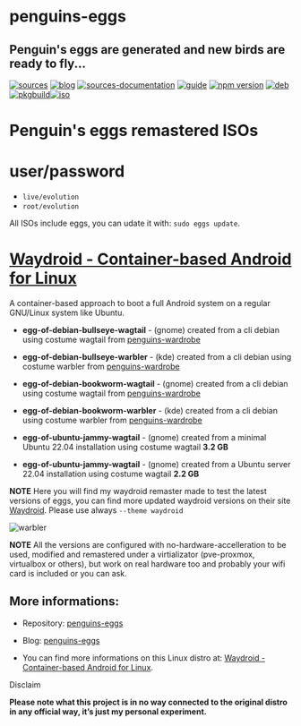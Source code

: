 penguins-eggs
=============

## Penguin&#39;s eggs are generated and new birds are ready to fly...
[![sources](https://img.shields.io/badge/github-sources-blue)](https://github.com/pieroproietti/penguins-eggs)
[![blog](https://img.shields.io/badge/blog-penguin's%20eggs-blue)](https://penguins-eggs.net)
[![sources-documentation](https://img.shields.io/badge/sources-documentation-blue)](https://penguins-eggs.net/sources-documentation/index.html)
[![guide](https://img.shields.io/badge/guide-penguin's%20eggs-blue)](https://penguins-eggs.net/book/)
[![npm version](https://img.shields.io/npm/v/penguins-eggs.svg)](https://npmjs.org/package/penguins-eggs)
[![deb](https://img.shields.io/badge/deb-packages-orange)](https://sourceforge.net/projects/penguins-eggs/files/DEBS)
[![pkgbuild](https://img.shields.io/badge/pkgbuild-packages-orange)](https://sourceforge.net/projects/penguins-eggs/files/PKGBUILD)[![iso](https://img.shields.io/badge/iso-images-cyan)](https://sourceforge.net/projects/penguins-eggs/files/ISOS)


# Penguin's eggs remastered ISOs

# user/password
* ```live/evolution```
* ```root/evolution```

All ISOs include eggs, you can udate it with: ```sudo eggs update```.

# [Waydroid - Container-based Android for Linux](https://waydro.id/)

 A container-based approach to boot a full Android system on a regular GNU/Linux system like Ubuntu.

* **egg-of-debian-bullseye-wagtail** - (gnome) created from a cli debian using costume wagtail from [penguins-wardrobe](https://github.com/pieroproietti/penguins-wardrobe)

* **egg-of-debian-bullseye-warbler** - (kde) created from a cli debian using costume warbler from [penguins-wardrobe](https://github.com/pieroproietti/penguins-wardrobe)

* **egg-of-debian-bookworm-wagtail** - (gnome) created from a cli debian using costume wagtail from [penguins-wardrobe](https://github.com/pieroproietti/penguins-wardrobe)

* **egg-of-debian-bookworm-warbler** - (kde) created from a cli debian using costume warbler from [penguins-wardrobe](https://github.com/pieroproietti/penguins-wardrobe)

* **egg-of-ubuntu-jammy-wagtail** - (gnome) created from a minimal Ubuntu 22.04  installation using costume wagtail **3.2 GB**
* **egg-of-ubuntu-jammy-wagtail** - (gnome) created from a Ubuntu server 22.04 installation using costume wagtail **2.2 GB**


**NOTE** Here you will find my waydroid remaster made to test the latest versions of eggs, you can find more updated waydroid versions on their site [Waydroid](https://waydro.id/#wdlinux). Please use always ```--theme waydroid```

![warbler](https://a.fsdn.com/con/app/proj/penguins-eggs/screenshots/warbler.png/245/183)

**NOTE** All the versions are configured with no-hardware-accelleration to be used, modified and remastered under a virtializator (pve-proxmox, virtualbox or others), but work on real hardware too and probably your wifi card is included or you can ask.

## More informations:

* Repository: [penguins-eggs](https://github.com/pieroproietti/penguins-eggs)
* Blog: [penguins-eggs](https://penguins-eggs.net)

* You can find more informations on this Linux distro at: [Waydroid - Container-based Android for Linux](https://waydro.id/).


Disclaim

__Please note what this project is in no way connected to the original distro in any official way, it’s just my personal experiment.__
